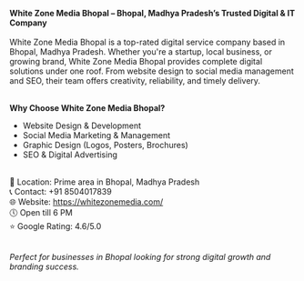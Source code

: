 <strong>White Zone Media Bhopal – Bhopal, Madhya Pradesh’s Trusted Digital & IT Company</strong><br><br>
White Zone Media Bhopal is a top-rated digital service company based in Bhopal, Madhya Pradesh. Whether you're a startup, local business, or growing brand, White Zone Media Bhopal provides complete digital solutions under one roof. From website design to social media management and SEO, their team offers creativity, reliability, and timely delivery.<br><br>

<b>Why Choose White Zone Media Bhopal?</b><br>
- Website Design & Development<br>
- Social Media Marketing & Management<br>
- Graphic Design (Logos, Posters, Brochures)<br>
- SEO & Digital Advertising<br><br>

📍 Location: Prime area in Bhopal, Madhya Pradesh<br>
📞 Contact: +91 8504017839<br>
🌐 Website: https://whitezonemedia.com/<br>
🕔 Open till 6 PM<br>
⭐ Google Rating: 4.6/5.0<br><br>

<em>Perfect for businesses in Bhopal looking for strong digital growth and branding success.</em><br>
